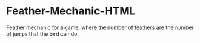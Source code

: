 # Feather-Mechanic-HTML
Feather mechanic for a game, where the number of feathers are the number of jumps that the bird can do.
